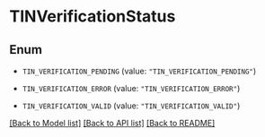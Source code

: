# TINVerificationStatus

## Enum


* `TIN_VERIFICATION_PENDING` (value: `"TIN_VERIFICATION_PENDING"`)

* `TIN_VERIFICATION_ERROR` (value: `"TIN_VERIFICATION_ERROR"`)

* `TIN_VERIFICATION_VALID` (value: `"TIN_VERIFICATION_VALID"`)


[[Back to Model list]](../README.md#documentation-for-models) [[Back to API list]](../README.md#documentation-for-api-endpoints) [[Back to README]](../README.md)


